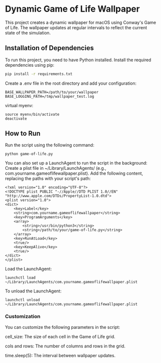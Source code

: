 # Dynamic Game of Life Wallpaper

This project creates a dynamic wallpaper for macOS using Conway's Game of Life. The wallpaper updates at regular intervals to reflect the current state of the simulation.

## Installation of Dependencies

To run this project, you need to have Python installed. Install the required dependencies using pip:

```sh
pip install -r requirements.txt
```

Create a .env file in the root directory and add your configuration:

```
BASE_WALLPAPER_PATH=/path/to/your/wallpaper
BASE_LOGGING_PATH=/tmp/wallpaper_test.log
```

virtual myenv:

```
source myenv/bin/activate
deactivate
```

## How to Run

Run the script using the following command:

```
python game-of-life.py
```

You can also set up a LaunchAgent to run the script in the background:
Create a plist file in ~/Library/LaunchAgents/ (e.g., com.yourname.gameoflifewallpaper.plist).
Add the following content, replacing the paths with your script's path:

```
<?xml version="1.0" encoding="UTF-8"?>
<!DOCTYPE plist PUBLIC "-//Apple//DTD PLIST 1.0//EN" "http://www.apple.com/DTDs/PropertyList-1.0.dtd">
<plist version="1.0">
<dict>
    <key>Label</key>
    <string>com.yourname.gameoflifewallpaper</string>
    <key>ProgramArguments</key>
    <array>
        <string>/usr/bin/python3</string>
        <string>/path/to/your/game-of-life.py</string>
    </array>
    <key>RunAtLoad</key>
    <true/>
    <key>KeepAlive</key>
    <true/>
</dict>
</plist>
```

Load the LaunchAgent:

```
launchctl load ~/Library/LaunchAgents/com.yourname.gameoflifewallpaper.plist
```

To unload the LaunchAgent:

```
launchctl unload ~/Library/LaunchAgents/com.yourname.gameoflifewallpaper.plist
```

### Customization

You can customize the following parameters in the script:

cell_size: The size of each cell in the Game of Life grid.

cols and rows: The number of columns and rows in the grid.

time.sleep(5): The interval between wallpaper updates.
